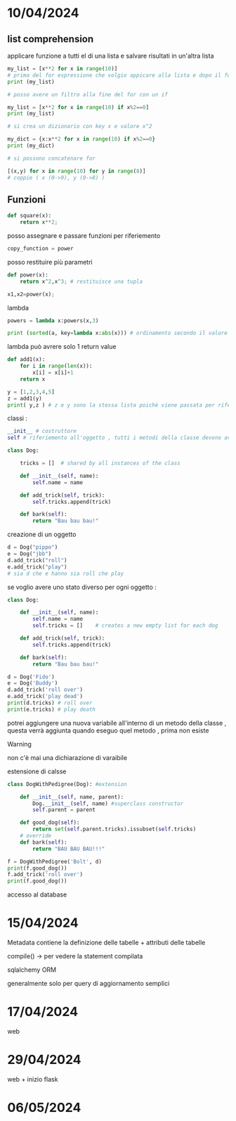 # 10/04/2024
## list comprehension

applicare funzione a tutti el di una lista e salvare risultati in un'altra lista

```python
my_list = [x**2 for x in range(10)]
# prima del for espressione che volgio appicare alla lista e dopo il for per quella lista in questo caso il 2 di ogni elemento di una lsita tra 0 e 9 
print (my_list)

# posso avere un filtro alla fine del for con un if

my_list = [x**2 for x in range(10) if x%2==0]
print (my_list)

# si crea un dizionario con key x e valore x^2

my_dict = {x:x**2 for x in range(10) if x%2==0}
print (my_dict)

# si possono concatenare for

[(x,y) for x in range(10) for y in range(8)]
# coppie ( x (0->9), y (0->8) )
```

## Funzioni

```python
def square(x): 
	return x**2;
```

posso assegnare e passare funzioni per riferiemento

```python
copy_function = power
```

posso restituire  più parametri

```python
def power(x):
	return x^2,x^3; # restituisce una tupla

x1,x2=power(x);
```


lambda
```python
powers = lambda x:powers(x,3)
```

```python
print (sorted(a, key=lambda x:abs(x))) # ordinamento secondo il valore assoluto di x 
```
lambda può avrere solo 1 return value 

```python
def add1(x):
    for i in range(len(x)):
        x[i] = x[i]+1
    return x

y = [1,2,3,4,5]
z = add1(y)
print( y,z ) # z e y sono la stessa lista poichè viene passata per riferimento non per copia
```

classi : 
```python
__init__ # costruttore
self # riferiemento all'oggetto , tutti i metodi della classe devono avere self
```

```python
class Dog:

    tricks = []  # shared by all instances of the class

    def __init__(self, name):
        self.name = name

    def add_trick(self, trick):
        self.tricks.append(trick)

    def bark(self):
        return "Bau bau bau!"
```

creazione di un oggetto 
```python
d = Dog("pippo")
e = Dog("jbb")
d.add_trick("roll")
e.add_trick("play")
# sia d che e hanno sia roll che play
```

se voglio avere uno stato diverso per ogni oggetto : 
```python
class Dog:

    def __init__(self, name):
        self.name = name
        self.tricks = []    # creates a new empty list for each dog

    def add_trick(self, trick):
        self.tricks.append(trick)

    def bark(self):
        return "Bau bau bau!"

d = Dog('Fido')
e = Dog('Buddy')
d.add_trick('roll over')
e.add_trick('play dead')
print(d.tricks) # roll over
print(e.tricks) # play death
```

potrei aggiungere una nuova variabile all'interno di un metodo della classe , questa verrà aggiunta quando eseguo quel metodo , prima non esiste
>[!warning]
>non c'è mai una dichiarazione di varaibile
>

estensione di calsse 

```python
class DogWithPedigree(Dog): #extension

    def __init__(self, name, parent):
        Dog.__init__(self, name) #superclass constructor
        self.parent = parent

    def good_dog(self):
        return set(self.parent.tricks).issubset(self.tricks)
	# override
    def bark(self):
        return "BAU BAU BAU!!!"

f = DogWithPedigree('Bolt', d)
print(f.good_dog())
f.add_trick('roll over')
print(f.good_dog())
```

accesso al database 



# 15/04/2024

Metadata contiene la definizione delle tabelle + attributi delle tabelle 

compile() -> per vedere la statement compilata 

sqlalchemy ORM

generalmente solo per query di aggiornamento semplici

# 17/04/2024

web 

# 29/04/2024

web + inizio flask

# 06/05/2024

